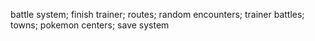 battle system;
finish trainer;
routes;
random encounters;
trainer battles;
towns;
pokemon centers;
save system